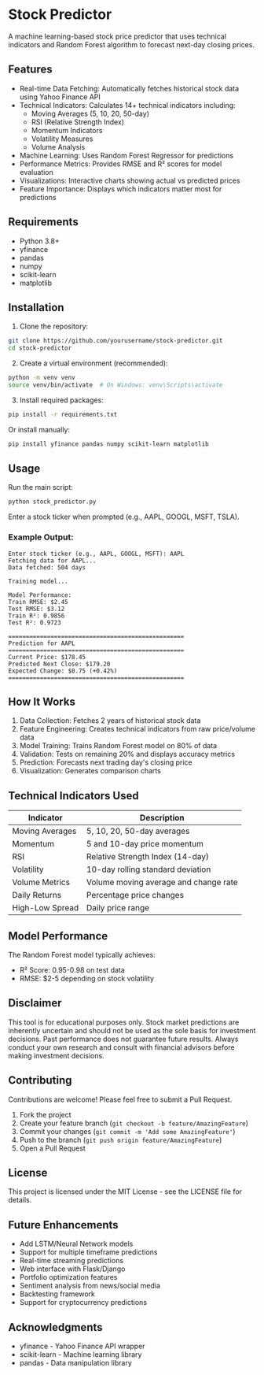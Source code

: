 # Stock Predictor

A machine learning-based stock price predictor that uses technical indicators and Random Forest algorithm to forecast next-day closing prices.

## Features

- Real-time Data Fetching: Automatically fetches historical stock data using Yahoo Finance API
- Technical Indicators: Calculates 14+ technical indicators including:
  - Moving Averages (5, 10, 20, 50-day)
  - RSI (Relative Strength Index)
  - Momentum Indicators
  - Volatility Measures
  - Volume Analysis
- Machine Learning: Uses Random Forest Regressor for predictions
- Performance Metrics: Provides RMSE and R² scores for model evaluation
- Visualizations: Interactive charts showing actual vs predicted prices
- Feature Importance: Displays which indicators matter most for predictions

## Requirements

- Python 3.8+
- yfinance
- pandas
- numpy
- scikit-learn
- matplotlib

## Installation

1. Clone the repository:
```bash
git clone https://github.com/yourusername/stock-predictor.git
cd stock-predictor
```

2. Create a virtual environment (recommended):
```bash
python -m venv venv
source venv/bin/activate  # On Windows: venv\Scripts\activate
```

3. Install required packages:
```bash
pip install -r requirements.txt
```

Or install manually:
```bash
pip install yfinance pandas numpy scikit-learn matplotlib
```

## Usage

Run the main script:
```bash
python stock_predictor.py
```

Enter a stock ticker when prompted (e.g., AAPL, GOOGL, MSFT, TSLA).

### Example Output:
```
Enter stock ticker (e.g., AAPL, GOOGL, MSFT): AAPL
Fetching data for AAPL...
Data fetched: 504 days

Training model...

Model Performance:
Train RMSE: $2.45
Test RMSE: $3.12
Train R²: 0.9856
Test R²: 0.9723

==================================================
Prediction for AAPL
==================================================
Current Price: $178.45
Predicted Next Close: $179.20
Expected Change: $0.75 (+0.42%)
==================================================
```

## How It Works

1. Data Collection: Fetches 2 years of historical stock data
2. Feature Engineering: Creates technical indicators from raw price/volume data
3. Model Training: Trains Random Forest model on 80% of data
4. Validation: Tests on remaining 20% and displays accuracy metrics
5. Prediction: Forecasts next trading day's closing price
6. Visualization: Generates comparison charts

## Technical Indicators Used

| Indicator | Description |
|-----------|-------------|
| Moving Averages | 5, 10, 20, 50-day averages |
| Momentum | 5 and 10-day price momentum |
| RSI | Relative Strength Index (14-day) |
| Volatility | 10-day rolling standard deviation |
| Volume Metrics | Volume moving average and change rate |
| Daily Returns | Percentage price changes |
| High-Low Spread | Daily price range |

## Model Performance

The Random Forest model typically achieves:
- R² Score: 0.95-0.98 on test data
- RMSE: $2-5 depending on stock volatility

## Disclaimer

This tool is for educational purposes only. Stock market predictions are inherently uncertain and should not be used as the sole basis for investment decisions. Past performance does not guarantee future results. Always conduct your own research and consult with financial advisors before making investment decisions.

## Contributing

Contributions are welcome! Please feel free to submit a Pull Request.

1. Fork the project
2. Create your feature branch (`git checkout -b feature/AmazingFeature`)
3. Commit your changes (`git commit -m 'Add some AmazingFeature'`)
4. Push to the branch (`git push origin feature/AmazingFeature`)
5. Open a Pull Request

## License

This project is licensed under the MIT License - see the LICENSE file for details.

## Future Enhancements

- Add LSTM/Neural Network models
- Support for multiple timeframe predictions
- Real-time streaming predictions
- Web interface with Flask/Django
- Portfolio optimization features
- Sentiment analysis from news/social media
- Backtesting framework
- Support for cryptocurrency predictions

## Acknowledgments

- yfinance - Yahoo Finance API wrapper
- scikit-learn - Machine learning library
- pandas - Data manipulation library
